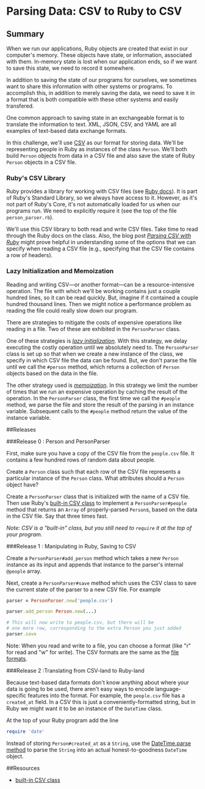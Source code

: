 # Parsing Data: CSV to Ruby to CSV

## Summary
When we run our applications, Ruby objects are created that exist in our computer's memory.  These objects have state, or information, associated with them.  In-memory state is lost when our application ends, so if we want to save this state, we need to record it somewhere.

In addition to saving the state of our programs for ourselves, we sometimes want to share this information with other systems or programs.  To accomplish this, in addition to merely saving the data, we need to save it in a format that is both compatible with these other systems and easily transfered.

One common approach to saving state in an exchangeable format is to translate the information to text.  XML, JSON, CSV, and YAML are all examples of text-based data exchange formats.

In this challenge, we'll use [CSV][wikipedia csv] as our format for storing data.  We'll be representing people in Ruby as instances of the class `Person`.  We'll both build `Person` objects from data in a CSV file and also save the state of Ruby `Person` objects in a CSV file.


### Ruby's CSV Library
Ruby provides a library for working with CSV files (see [Ruby docs][ruby docs csv]).  It is part of Ruby's Standard Library, so we always have access to it.  However, as it's not part of Ruby's Core, it's not automatically loaded for us when our programs run.  We need to explicitly require it (see the top of the file `person_parser.rb`).

We'll use this CSV library to both read and write CSV files.  Take time to read through the Ruby docs on the class.  Also, the blog post *[Parsing CSV with Ruby][technical pickles csv]* might prove helpful in understanding some of the options that we can specify when reading a CSV file (e.g., specifying that the CSV file contains a row of headers).


### Lazy Initialization and Memoization
Reading and writing CSV—or another format—can be a resource-intensive operation. The file with which we'll be working contains just a couple hundred lines, so it can be read quickly.  But, imagine if it contained a couple hundred thousand lines.  Then we might notice a performance problem as reading the file could really slow down our program.

There are strategies to mitigate the costs of expensive operations like reading in a file.  Two of these are exhibited in the `PersonParser` class.

One of these strategies is *[lazy initialization][wikipedia lazy initialization]*.  With this strategy, we delay executing the costly operation until we absolutely need to. The `PersonParser` class is set up so that when we create a new instance of the class, we specify in which CSV file the data can be found.  But, we don't parse the file until we call the `#person` method, which returns a collection of `Person` objects based on the data in the file.

The other strategy used is *[memoization][wikipedia memoization]*.  In this strategy we limit the number of times that we run an expensive operation by caching the result of the operation.  In the `PersonParser` class, the first time we call the `#people` method, we parse the file and store the result of the parsing in an instance variable.  Subsequent calls to the `#people` method return the value of the instance variable.


##Releases

###Release 0 : Person and PersonParser

First, make sure you have a copy of the CSV file from the `people.csv` file.  It contains a few hundred rows of random data about people.

Create a `Person` class such that each row of the CSV file represents a particular instance of the `Person` class.  What attributes should a `Person` object have?

Create a `PersonParser` class that is initialized with the name of a CSV file.  Then use Ruby's [built-in CSV class](http://ruby-doc.org/stdlib-1.9.2/libdoc/csv/rdoc/CSV.html) to implement a `PersonParser#people` method that returns an `Array` of properly-parsed `Person`s, based on the data in the CSV file.  Say that three times fast.

*Note: CSV is a "built-in" class, but you still need to `require` it at the top of your program.*

###Release 1 : Manipulating in Ruby, Saving to CSV

Create a `PersonParser#add_person` method which takes a new `Person` instance as its input and appends that instance to the parser's internal `@people` array.

Next, create a `PersonParser#save` method which uses the CSV class to save the current state of the parser to a new CSV file.  For example

```ruby
parser = PersonParser.new('people.csv')

parser.add_person Person.new(...)

# This will now write to people.csv, but there will be
# one more row, corresponding to the extra Person you just added
parser.save
```
Note: When you read and write to a file, you can choose a format (like "r" for read and "w" for write).  The CSV formats are the same as the [file formats](http://ruby-doc.org/core-1.9.3/IO.html).

###Release 2 :Translating from CSV-land to Ruby-land

Because text-based data formats don't know anything about where your data is going to be used, there aren't easy ways to encode language-specific features into the format.  For example, the `people.csv` file has a `created_at` field.  In a CSV this is just a conveniently-formatted string, but in Ruby we might want it to be an instance of the `DateTime` class.

At the top of your Ruby program add the line

```ruby
require 'date'
```

Instead of storing `Person#created_at` as a `String`, use the [DateTime.parse method](http://www.ruby-doc.org/stdlib-1.9.3/libdoc/date/rdoc/DateTime.html#method-c-parse) to parse the `String` into an actual honest-to-goodness `DateTime` object.


<!-- ##Optimize Your Learning  -->

##Resources

* [built-in CSV class](http://ruby-doc.org/stdlib-1.9.2/libdoc/csv/rdoc/CSV.html)

[ruby docs csv]: http://ruby-doc.org/stdlib-2.1.0/libdoc/csv/rdoc/CSV.html
[technical pickles csv]: http://technicalpickles.com/posts/parsing-csv-with-ruby/
[wikipedia csv]: https://en.wikipedia.org/wiki/Comma-separated_values
[wikipedia lazy initialization]: https://en.wikipedia.org/wiki/Lazy_initialization
[wikipedia memoization]: https://en.wikipedia.org/wiki/Memoization
